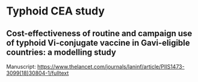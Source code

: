 # Typhoid CEA study
## Cost-effectiveness of routine and campaign use of typhoid Vi-conjugate vaccine in Gavi-eligible countries: a modelling study    
Manuscript: https://www.thelancet.com/journals/laninf/article/PIIS1473-3099(18)30804-1/fulltext



